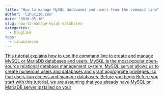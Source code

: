 ```yaml
---
title: "How to manage MySQL databases and users from the command line"
author: 'linuxize.com'
date: '2018-05-16'
slug: how-to-manage-mysql-databases-
categories:
  - bloglink
tags:
  - linuxizecom
---
```


[This tutorial explains how to use the command line to create and manage MySQL or MariaDB databases and users. MySQL is the most popular open-source relational database management system. MySQL server allows us to create numerous users and databases and grant appropriate privileges, so that users can access and manage databases. Before you begin Before you start with this tutorial, we are assuming that you already have MySQL or MariaDB server installed on your<i class="fas fa-external-link-alt"></i>](https://linuxize.com/post/how-to-manage-mysql-databases-and-users-from-the-command-line/)

